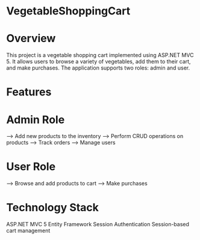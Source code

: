 # VegetableShoppingCart

# Overview
This project is a vegetable shopping cart implemented using ASP.NET MVC 5. It allows users to browse a variety of vegetables, add them to their cart, and make purchases. The application supports two roles: admin and user.

# Features
# Admin Role
--> Add new products to the inventory
--> Perform CRUD operations on products
--> Track orders
--> Manage users
# User Role
--> Browse and add products to cart
--> Make purchases
# Technology Stack
ASP.NET MVC 5
Entity Framework
Session Authentication
Session-based cart management
